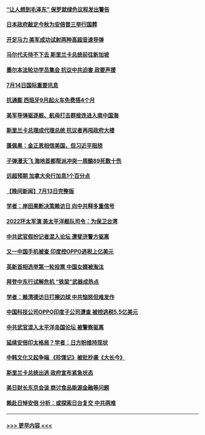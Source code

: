 #### [“让人想到毛泽东” 保罗就绿色议程发出警告](../pages/prog202/a103479066.md?t=07142351) 
#### [日本政府敲定今秋为安倍晋三举行国葬](../pages/prog202/a103479020.md?t=07142351) 
#### [开足马力 美军成功试射两种高超音速导弹](../pages/prog202/a103479071.md?t=07142351) 
#### [马尔代夫待不下去 斯里兰卡总统前往新加坡](../pages/prog202/a103479057.md?t=07142351) 
#### [墨尔本法轮功学员集会 抗议中共迫害 政要声援](../pages/prog202/a103479031.md?t=07142351) 
#### [7月14日国际重要讯息](../pages/prog202/a103479027.md?t=07142351) 
#### [抗通膨 西班牙9月起火车免费搭4个月](../pages/prog202/a103479007.md?t=07142351) 
#### [美军导弹驱逐舰、航母打击群接连进入南中国海](../pages/prog202/a103478992.md?t=07142351) 
#### [斯里兰卡总理成代理总统 抗议者再闯政府大楼](../pages/prog202/a103478940.md?t=07142351) 
#### [蓬佩奥：金正恩相信美国，但习近平阻挠](../pages/prog202/a103478928.md?t=07142351) 
#### [子弹漫天飞 海地首都帮派冲突一周酿89死数十伤](../pages/prog202/a103478901.md?t=07142351) 
#### [远超预期 加拿大央行加息1个百分点](../pages/prog202/a103478855.md?t=07142351) 
#### [【晚间新闻】7月13日完整版](../pages/prog202/a103478796.md?t=07142351) 
#### [学者：岸田果断决策赖访日 向中共释多重信号](../pages/prog202/a103478860.md?t=07142351) 
#### [2022环太军演 美太平洋舰队司令：为保卫台湾](../pages/prog202/a103478842.md?t=07142351) 
#### [中共武官假扮记者混入论坛 遭斐济警方驱离](../pages/prog202/a103478844.md?t=07142351) 
#### [又一中国手机被查 印度控OPPO逃税上亿美元](../pages/prog202/a103478735.md?t=07142351) 
#### [英新首相选举第一轮投票 中国女婿被淘汰](../pages/prog202/a103478737.md?t=07142351) 
#### [拜登中东行试解危机 “铁梁”武器成热点](../pages/prog202/a103478743.md?t=07142351) 
#### [学者：赖清德访日打擦边球 中共恼怒但难发作](../pages/prog202/a103478665.md?t=07142351) 
#### [中国科技公司OPPO印度子公司遭查 被控逃税5.5亿美元](../pages/prog202/a103478641.md?t=07142351) 
#### [中共武官混入太平洋岛国论坛 被警察驱离](../pages/prog202/a103478612.md?t=07142351) 
#### [延续安倍印太格局？学者：日方盼维持现状](../pages/prog202/a103478525.md?t=07142351) 
#### [中韩文化又起争端 《珍馐记》被批抄袭《大长今》](../pages/prog202/a103478539.md?t=07142351) 
#### [斯里兰卡总统出逃 政府宣布紧急状态](../pages/prog202/a103478523.md?t=07142351) 
#### [美日财长东京会谈 商讨食品能源金融等问题](../pages/prog202/a103477680.md?t=07142351) 
#### [赖赴日悼安倍 分析：或探索日台复交 中共两难](../pages/prog202/a103478227.md?t=07142351) 

----
#### [ >>> 更早内容 <<< ](../indexes/prog202-earlier.md)
